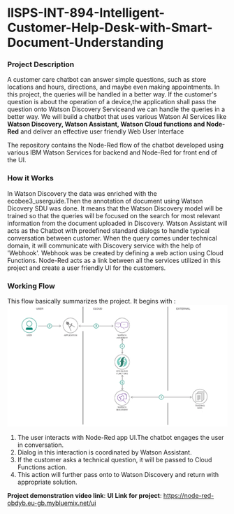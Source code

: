 # llSPS-INT-894-Intelligent-Customer-Help-Desk-with-Smart-Document-Understanding

### Project Description
A customer care chatbot can answer simple questions, such as store locations and hours, directions, and maybe even making appointments.
In this project, the queries will be handled in a better way. If the customer's question is about the operation of a device,the application
shall pass the question onto Watson Discovery Serviceand we can handle the queries in a better way.
We will build a chatbot that uses various Watson AI Services like **Watson Discovery, Watson Assistant, Watson Cloud functions and Node-Red** and deliver an effective user friendly Web User Interface 

The repository contains the Node-Red flow of the chatbot developed using various IBM Watson Services for backend and Node-Red for front end
of the UI.

### How it Works
In Watson Discovery the data was enriched with the ecobee3_userguide.Then the annotation of document using Watson Dicovery SDU was done.
It means that the Watson Discovery model will be trained so that the queries will be focused on the search for most relevant information
from the document uploaded in Discovery.
Watson Assistant will acts as the Chatbot with predefined standard dialogs to handle typical conversation between customer. When the query
comes under technical domain, it will communicate with Discovery service with the help of 'Webhook'. 
Webhook was be created by defining a web action using Cloud Functions.
Node-Red acts as a link between all the services utilized in this project and create a user friendly UI for the customers.

### Working Flow
This flow basically summarizes the project. It begins with :
![alt text](https://github.com/SmartPracticeschool/llSPS-INT-894-Intelligent-Customer-Help-Desk-with-Smart-Document-Understanding/blob/master/Project%20Report/project-flow.png)
1. The user interacts with Node-Red app UI.The chatbot engages the user in conversation.
2. Dialog in this interaction is coordinated by Watson Assistant.
3. If the customer asks a technical question, it will be passed to Cloud Functions action.
4. This action will further pass onto to Watson Discovery and return with appropriate solution.

**Project demonstration video link**: 
**UI Link for project**: https://node-red-obdyb.eu-gb.mybluemix.net/ui
